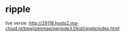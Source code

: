 # ripple

live versie :http://29118.hosts2.ma-cloud.nl/bewijzenmap/periode3.1/kid/ripple/index.html
